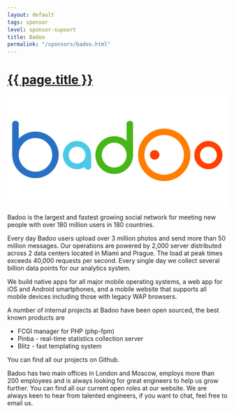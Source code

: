 ```yaml
---
layout: default
tags: sponsor
level: sponsor-supoort
title: Badoo
permalink: "/sponsors/badoo.html"
---
```


<h1 class="sponsor">
  <a href="{{page.permalink}}">{{ page.title }}</a>
</h1>

<img src="/sponsors/images/badoo.png" class="sponsor" />

Badoo is the largest and fastest growing social network for meeting new people with over 180 million users in 180 countries.

Every day Badoo users upload over 3 million photos and send more than 50 million messages. Our operations are powered by 2,000 server distributed across 2 data centers located in Miami and Prague. The load at peak times exceeds 40,000 requests per second. Every single day we collect several billion data points for our analytics system.

We build native apps for all major mobile operating systems, a web app for iOS and Android smartphones, and a mobile website that supports all mobile devices including those with legacy WAP browsers.

A number of internal projects at Badoo have been open sourced, the best known products are

* FCGI manager for PHP (php-fpm)
* Pinba - real-time statistics collection server
* Blitz - fast templating system

You can find all our projects on Github.

Badoo has two main offices in London and Moscow, employs more than 200 employees and is always looking for great engineers to help us grow further. You can find all our current open roles at our website. We are always keen to hear from talented engineers, if you want to chat, feel free to email us.

